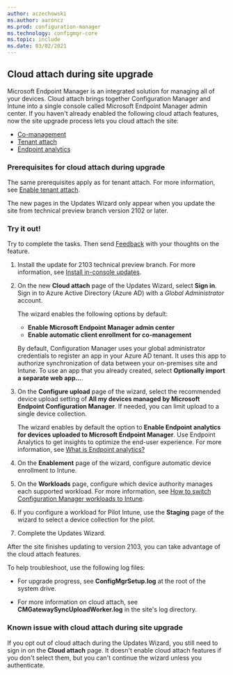 ```yaml
---
author: aczechowski
ms.author: aaroncz
ms.prod: configuration-manager
ms.technology: configmgr-core
ms.topic: include
ms.date: 03/02/2021
---
```


## <a name="bkmk_setup"></a> Cloud attach during site upgrade

<!--7958749-->

Microsoft Endpoint Manager is an integrated solution for managing all of your devices. Cloud attach brings together Configuration Manager and Intune into a single console called Microsoft Endpoint Manager admin center. If you haven't already enabled the following cloud attach features, now the site upgrade process lets you cloud attach the site:

- [Co-management](../../../../../comanage/index.yml)
- [Tenant attach](../../../../../tenant-attach/index.yml)
- [Endpoint analytics](../../../../../../analytics/index.yml)

### Prerequisites for cloud attach during upgrade

The same prerequisites apply as for tenant attach. For more information, see [Enable tenant attach](../../../../../tenant-attach/device-sync-actions.md#prerequisites).

The new pages in the Updates Wizard only appear when you update the site from technical preview branch version 2102 or later.

### Try it out!

Try to complete the tasks. Then send [Feedback](/configmgr/core/understand/find-help#product-feedback) with your thoughts on the feature.

1. Install the update for 2103 technical preview branch. For more information, see [Install in-console updates](../../../../servers/manage/install-in-console-updates.md).

1. On the new **Cloud attach** page of the Updates Wizard, select **Sign in**. Sign in to Azure Active Directory (Azure AD) with a _Global Administrator_ account.

    The wizard enables the following options by default:

    - **Enable Microsoft Endpoint Manager admin center**
    - **Enable automatic client enrollment for co-management**

    By default, Configuration Manager uses your global administrator credentials to register an app in your Azure AD tenant. It uses this app to authorize synchronization of data between your on-premises site and Intune. To use an app that you already created, select **Optionally import a separate web app...**.

1. On the **Configure upload** page of the wizard, select the recommended device upload setting of **All my devices managed by Microsoft Endpoint Configuration Manager**. If needed, you can limit upload to a single device collection.

    The wizard enables by default the option to **Enable Endpoint analytics for devices uploaded to Microsoft Endpoint Manager**. Use Endpoint Analytics to get insights to optimize the end-user experience. For more information, see [What is Endpoint analytics?](../../../../../../analytics/overview.md)

1. On the **Enablement** page of the wizard, configure automatic device enrollment to Intune.

1. On the **Workloads** page, configure which device authority manages each supported workload. For more information, see [How to switch Configuration Manager workloads to Intune](../../../../../comanage/how-to-switch-workloads.md).

1. If you configure a workload for Pilot Intune, use the **Staging** page of the wizard to select a device collection for the pilot.

1. Complete the Updates Wizard.

After the site finishes updating to version 2103, you can take advantage of the cloud attach features.

To help troubleshoot, use the following log files:

- For upgrade progress, see **ConfigMgrSetup.log** at the root of the system drive.

- For more information on cloud attach, see **CMGatewaySyncUploadWorker.log** in the site's log directory.

### Known issue with cloud attach during site upgrade

<!-- 9360362 -->

If you opt out of cloud attach during the Updates Wizard, you still need to sign in on the **Cloud attach** page. It doesn't enable cloud attach features if you don't select them, but you can't continue the wizard unless you authenticate.

